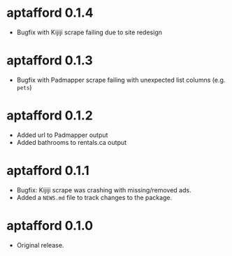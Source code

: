 # aptafford 0.1.4

* Bugfix with Kijiji scrape failing due to site redesign

# aptafford 0.1.3

* Bugfix with Padmapper scrape failing with unexpected list columns (e.g. `pets`)

# aptafford 0.1.2

* Added url to Padmapper output
* Added bathrooms to rentals.ca output

# aptafford 0.1.1

* Bugfix: Kijiji scrape was crashing with missing/removed ads.
* Added a `NEWS.md` file to track changes to the package.

# aptafford 0.1.0

* Original release.
